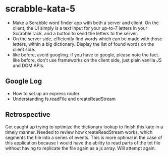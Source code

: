 # scrabble-kata-5

* Make a Scrabble word finder app with both a server and client. On the client,
  the UI simply is a text input for your up-to-7 letters in your Scrabble rack,
  and a button to send the letters to the server.
* On the server side, efficiently find words which can be made with those
  letters, within a big dictionary. Display the list of found words on the
  client side.
* like before, avoid googling. if you have to google, please note the fact. like
  before, don't use frameworks on the client side, just plain vanilla JS and DOM
  APIs.

## Google Log

* How to set up an express router
* Understanding fs.readFile and createReadStream

## Retrospective

Got caught up trying to optimize the dictionary lookup to finish this kate in a
timely manner. Needed to review how createReadStream works, which segments the
file into a series of events. This is more optimal in the case of this
application because I would have the ability to read parts of the txt file
without having to replicate the file again as a js array. Will attempt again.
